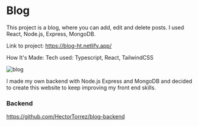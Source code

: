 # Blog

This project is a blog, where you can add, edit and delete posts. I used React, Node.js, Express, MongoDB.

Link to project: https://blog-ht.netlify.app/


How It's Made: Tech used: Typescript, React, TailwindCSS

![blog](https://github.com/HectorTorrez/blog-frontend/assets/69362017/6097b58b-c5e7-4c5e-a44a-fa0149f01367)

I made my own backend with Node.js Express and MongoDB and decided to create this website to keep improving my front end skills.

### Backend
https://github.com/HectorTorrez/blog-backend

